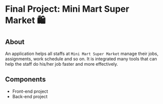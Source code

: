 
# Final Project: Mini Mart Super Market 🛍

## About
An application helps all staffs at `Mini Mart Super Market` manage their jobs, assignments, work schedule and so on. It is integrated many tools that can help the staff do his/her job faster and more effectively.

## Components
- Front-end project
- Back-end project
